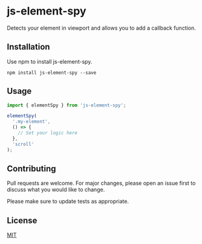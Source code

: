 # js-element-spy

Detects your element in viewport and allows you to add a callback function.

## Installation

Use npm to install js-element-spy.

```
npm install js-element-spy --save
```

## Usage

```js
import { elementSpy } from 'js-element-spy';

elementSpy(
  '.my-element',
  () => {
    // Set your logic here
  },
  'scroll'
);
```

## Contributing

Pull requests are welcome. For major changes, please open an issue first to discuss what you would like to change.

Please make sure to update tests as appropriate.

## License

[MIT](https://choosealicense.com/licenses/mit/)
